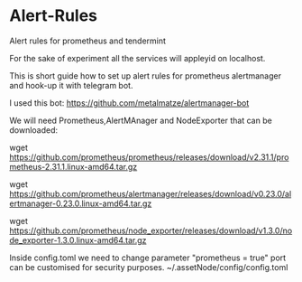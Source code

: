 # Alert-Rules

Alert rules for prometheus and tendermint

For the sake of experiment all the services will appleyid on localhost.

This is short guide how to set up alert rules for prometheus alertmanager and hook-up it with telegram bot.

I used this bot:
https://github.com/metalmatze/alertmanager-bot

We will need Prometheus,AlertMAnager and NodeExporter that can be downloaded:

wget https://github.com/prometheus/prometheus/releases/download/v2.31.1/prometheus-2.31.1.linux-amd64.tar.gz

wget https://github.com/prometheus/alertmanager/releases/download/v0.23.0/alertmanager-0.23.0.linux-amd64.tar.gz

wget https://github.com/prometheus/node_exporter/releases/download/v1.3.0/node_exporter-1.3.0.linux-amd64.tar.gz

Inside config.toml we need to change parameter "prometheus = true" port can be customised for security purposes.
~/.assetNode/config/config.toml 


